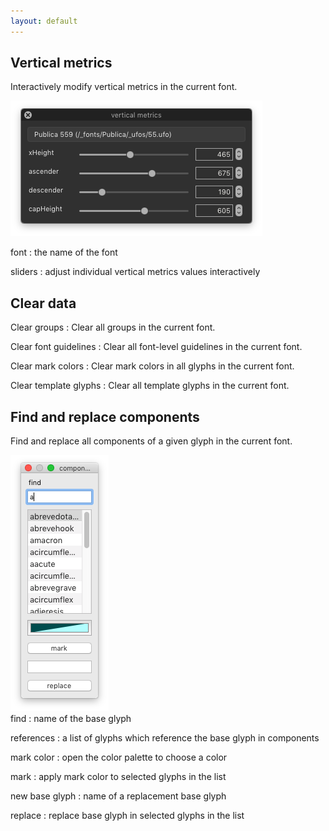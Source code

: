 ```yaml
---
layout: default
---
```


Vertical metrics
----------------

Interactively modify vertical metrics in the current font.

![](images/font/verticalMetrics.png)

font
: the name of the font

sliders
: adjust individual vertical metrics values interactively


Clear data
----------

Clear groups
: Clear all groups in the current font.

Clear font guidelines
: Clear all font-level guidelines in the current font.

Clear mark colors
: Clear mark colors in all glyphs in the current font.

Clear template glyphs
: Clear all template glyphs in the current font.


Find and replace components
---------------------------

Find and replace all components of a given glyph in the current font.

<div class='container'>

<div class='screenshot'>
  <img src='images/font/findComponents.png' />
</div>

<div class='captions' markdown='1'>
find
: name of the base glyph

references
: a list of glyphs which reference the base glyph in components

mark color
: open the color palette to choose a color

mark
: apply mark color to selected glyphs in the list

new base glyph
: name of a replacement base glyph

replace
: replace base glyph in selected glyphs in the list
</div>

</div>
